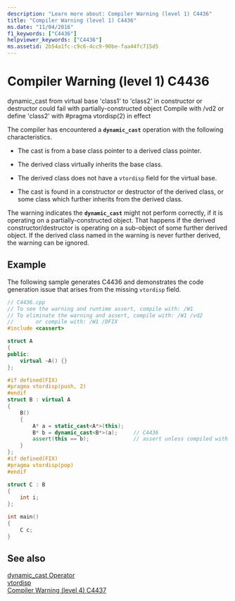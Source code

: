 ```yaml
---
description: "Learn more about: Compiler Warning (level 1) C4436"
title: "Compiler Warning (level 1) C4436"
ms.date: "11/04/2016"
f1_keywords: ["C4436"]
helpviewer_keywords: ["C4436"]
ms.assetid: 2b54a1fc-c9c6-4cc9-90be-faa44fc715d5
---
```

# Compiler Warning (level 1) C4436

dynamic_cast from virtual base 'class1' to 'class2' in constructor or destructor could fail with partially-constructed object        Compile with /vd2 or define 'class2' with #pragma vtordisp(2) in effect

The compiler has encountered a **`dynamic_cast`** operation with the following characteristics.

- The cast is from a base class pointer to a derived class pointer.

- The derived class virtually inherits the base class.

- The derived class does not have a `vtordisp` field for the virtual base.

- The cast is found in a constructor or destructor of the derived class, or some class which further inherits from the derived class.

The warning indicates the **`dynamic_cast`** might not perform correctly, if it is operating on a partially-constructed object.  That happens if the derived constructor/destructor is operating on a sub-object of some further derived object.  If the derived class named in the warning is never further derived, the warning can be ignored.

## Example

The following sample generates C4436 and demonstrates the code generation issue that arises from the missing `vtordisp` field.

```cpp
// C4436.cpp
// To see the warning and runtime assert, compile with: /W1
// To eliminate the warning and assert, compile with: /W1 /vd2
//       or compile with: /W1 /DFIX
#include <cassert>

struct A
{
public:
    virtual ~A() {}
};

#if defined(FIX)
#pragma vtordisp(push, 2)
#endif
struct B : virtual A
{
    B()
    {
        A* a = static_cast<A*>(this);
        B* b = dynamic_cast<B*>(a);     // C4436
        assert(this == b);              // assert unless compiled with /vd2
    }
};
#if defined(FIX)
#pragma vtordisp(pop)
#endif

struct C : B
{
    int i;
};

int main()
{
    C c;
}
```

## See also

[dynamic_cast Operator](../../cpp/dynamic-cast-operator.md)<br/>
[vtordisp](../../preprocessor/vtordisp.md)<br/>
[Compiler Warning (level 4) C4437](../../error-messages/compiler-warnings/compiler-warning-level-4-c4437.md)
